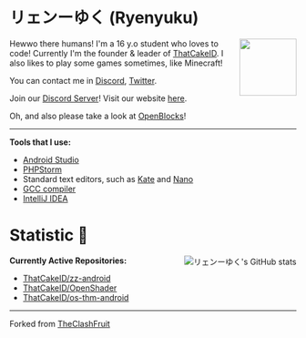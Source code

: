 <h1>リェンーゆく (Ryenyuku)</h1> <img src="https://raw.githubusercontent.com/ryenyuku/ryenyuku/master/welcome-fire.gif" align="right" height="100px">

Hewwo there humans! I'm a 16 y.o student who loves to code! Currently I'm the founder & leader of [ThatCakeID](https://github.com/ThatCakeID).
I also likes to play some games sometimes, like Minecraft!

You can contact me in [Discord](https://dsc.bio/ryenyuku), [Twitter](https://twitter.com/ryenyuku).

Join our [Discord Server](https://discord.gg/M4YQRcP)! Visit our website [here](https://thatcakeid.com).

Oh, and also please take a look at [OpenBlocks](https://github.com/OpenBlocks)!
<!--I can code in Java, C, C++, C#, JavaScript and etc! -->
----------

**Tools that I use:**
- [Android Studio](https://developer.android.com/studio)
- [PHPStorm](https://www.jetbrains.com/phpstorm)
- Standard text editors, such as [Kate](https://kate-editor.org/) and [Nano](https://www.nano-editor.org)
- [GCC compiler](https://gcc.gnu.org/)
- [IntelliJ IDEA](https://www.jetbrains.com/idea)

<h1>Statistic 🏅</h1> <img alt="リェンーゆく's GitHub stats" src="https://github-readme-stats.vercel.app/api?username=ryenyuku&show_icons=true&theme=dark" align="right">

**Currently Active Repositories:**
- [ThatCakeID/zz-android](https://github.com/ThatCakeID/zz-android)
- [ThatCakeID/OpenShader](https://github.com/ThatCakeID/OpenShader)
- [ThatCakeID/os-thm-android](https://github.com/ThatCakeID/os-thm-android)

----------

Forked from [TheClashFruit](https://github.com/TheClashFruit/TheClashFruit)
<!--
**ryenyuku/ryenyuku** is a ✨ _special_ ✨ repository because its `README.md` (this file) appears on your GitHub profile.

Here are some ideas to get you started:

- 🔭 I’m currently working on ...
- 🌱 I’m currently learning ...
- 👯 I’m looking to collaborate on ...
- 🤔 I’m looking for help with ...
- 💬 Ask me about ...
- 📫 How to reach me: ...
- 😄 Pronouns: ...
- ⚡ Fun fact: ...
-->
